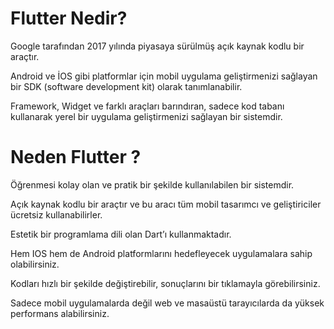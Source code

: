 # Flutter Nedir?

Google tarafından 2017 yılında piyasaya sürülmüş açık kaynak kodlu bir araçtır.

Android ve İOS gibi platformlar için mobil uygulama geliştirmenizi sağlayan bir SDK (software development kit) olarak tanımlanabilir.

Framework, Widget ve farklı araçları barındıran, sadece kod tabanı kullanarak yerel bir uygulama geliştirmenizi sağlayan bir sistemdir.


# Neden Flutter ?

Öğrenmesi kolay olan ve pratik bir şekilde kullanılabilen bir sistemdir.

Açık kaynak kodlu bir araçtır ve bu aracı tüm mobil tasarımcı ve geliştiriciler ücretsiz kullanabilirler.

Estetik bir programlama dili olan Dart’ı kullanmaktadır. 

Hem IOS hem de Android platformlarını hedefleyecek uygulamalara sahip olabilirsiniz. 

Kodları hızlı bir şekilde değiştirebilir, sonuçlarını bir tıklamayla görebilirsiniz. 

Sadece mobil uygulamalarda değil web ve masaüstü tarayıcılarda da yüksek performans alabilirsiniz.
